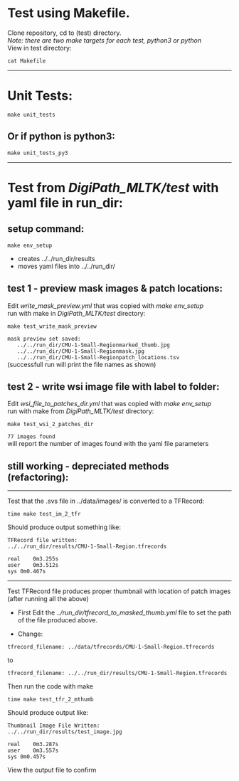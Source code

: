 # Test using Makefile.
Clone repository, cd to (test) directory. <br>
_Note: there are two make targets for each test, python3 or python_ <br>
View in test directory:
```
cat Makefile
```
****
# Unit Tests:
```
make unit_tests
```
## Or if python is python3:
```
make unit_tests_py3
```

****
# Test from _DigiPath_MLTK/test_ with yaml file in run_dir:
## setup command:
```
make env_setup
```
- creates ../../run_dir/results 
- moves yaml files into ../../run_dir/

## test 1 - preview mask images & patch locations:
Edit _write_mask_preview.yml_ that was copied with _make env_setup_ <br>
run with make in _DigiPath_MLTK/test_ directory:
```
make test_write_mask_preview
```
`mask preview set saved:` <br>
`	../../run_dir/CMU-1-Small-Regionmarked_thumb.jpg` <br>
`	../../run_dir/CMU-1-Small-Regionmask.jpg` <br>
`	../../run_dir/CMU-1-Small-Regionpatch_locations.tsv` <br>
(successfull run will print the file names as shown)

## test 2 - write wsi image file with label to folder:
Edit _wsi_file_to_patches_dir.yml_ that was copied with _make env_setup_ <br>
run with make from _DigiPath_MLTK/test_ directory:
```
make test_wsi_2_patches_dir
```
`77 images found` <br>
will report the number of images found with the yaml file parameters

## still working - depreciated methods (refactoring):
****
Test that the .svs file in ../data/images/ is converted to a TFRecord:
```
time make test_im_2_tfr
```
Should produce output something like:
```
TFRecord file written:
../../run_dir/results/CMU-1-Small-Region.tfrecords

real	0m3.255s
user	0m3.512s
sys	0m0.467s
```

****
Test TFRecord file produces proper thumbnail with location of patch images (after running all the above)
- First Edit the *../run_dir/tfrecord_to_masked_thumb.yml* file to set the path of the file produced above.

- Change:
```
tfrecord_filename: ../data/tfrecords/CMU-1-Small-Region.tfrecords
``` 
to
```
tfrecord_filename: ../../run_dir/results/CMU-1-Small-Region.tfrecords
```

Then run the code with make
```
time make test_tfr_2_mthumb
````
Should produce output like:
```
Thumbnail Image File Written:
../../run_dir/results/test_image.jpg

real	0m3.287s
user	0m3.557s
sys	0m0.457s
```
View the output file to confirm

